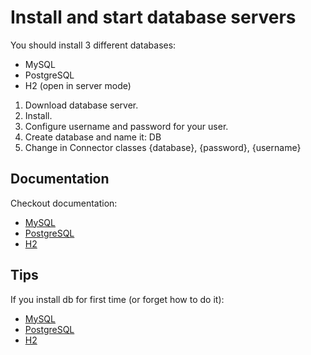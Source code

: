 # Install and start database servers

You should install 3 different databases:

* MySQL
* PostgreSQL
* H2 (open in server mode)

1. Download database server.
2. Install.
3. Configure username and password for your user.
4. Create database and name it: DB
5. Change in Connector classes {database}, {password}, {username}

## Documentation

Checkout documentation:

* [MySQL](https://dev.mysql.com/doc/refman/8.0/en/binary-installation.html)
* [PostgreSQL](https://www.postgresql.org/docs/11/index.html)
* [H2](https://www.h2database.com/html/installation.html)

## Tips

If you install db for first time (or forget how to do it):

* [MySQL](https://www.digitalocean.com/community/tutorials/how-to-install-mysql-on-ubuntu-18-04)
* [PostgreSQL](https://www.digitalocean.com/community/tutorials/how-to-install-and-use-postgresql-on-ubuntu-18-04)
* [H2](https://www.h2database.com/html/installation.html)
